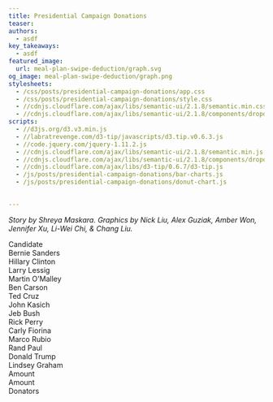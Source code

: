 ```yaml
---
title: Presidential Campaign Donations
teaser:
authors:
  - asdf
key_takeaways:
  - asdf
featured_image: 
  url: meal-plan-swipe-deduction/graph.svg
og_image: meal-plan-swipe-deduction/graph.png
stylesheets:
  - /css/posts/presidential-campaign-donations/app.css
  - /css/posts/presidential-campaign-donations/style.css
  - //cdnjs.cloudflare.com/ajax/libs/semantic-ui/2.1.8/semantic.min.css
  - //cdnjs.cloudflare.com/ajax/libs/semantic-ui/2.1.8/components/dropdown.min.css
scripts:
  - //d3js.org/d3.v3.min.js
  - //labratrevenge.com/d3-tip/javascripts/d3.tip.v0.6.3.js
  - //code.jquery.com/jquery-1.11.2.js
  - //cdnjs.cloudflare.com/ajax/libs/semantic-ui/2.1.8/semantic.min.js
  - //cdnjs.cloudflare.com/ajax/libs/semantic-ui/2.1.8/components/dropdown.min.js
  - //cdnjs.cloudflare.com/ajax/libs/d3-tip/0.6.7/d3-tip.js
  - /js/posts/presidential-campaign-donations/bar-charts.js
  - /js/posts/presidential-campaign-donations/donut-chart.js
  

---
```

*Story by Shreya Maskara. Graphics by Nick Liu, Alex Guziak, Amber Won, Jennifer Xu, Li-Wei Chi, & Chang Liu.*
<div id="donutChart"></div>

<div id="vertical-bar"></div>


<div id="horizontal-bar"></div>
<div class="ui inline dropdown" id="d1">
  <div class="text">
    Candidate
  </div>
  <i class="dropdown icon"></i>
  <div class="menu">
    <div class="item">
      Bernie Sanders  
    </div>
    <div class="item">
      Hillary Clinton
    </div>
    <div class="item">
      Larry Lessig
    </div>
    <div class="item">
      Martin O'Malley
    </div>
    <div class="item">
      Ben Carson
    </div>
    <div class="item">
      Ted Cruz
    </div>
    <div class="item">
      John Kasich
    </div>
    <div class="item">
      Jeb Bush
    </div>
    <div class="item">
      Rick Perry
    </div>
    <div class="item">
      Carly Fiorina
    </div>
    <div class="item">
      Marco Rubio
    </div>
    <div class="item">
      Rand Paul
    </div>
    <div class="item">
      Donald Trump
    </div>
    <div class="item">
      Lindsey Graham
    </div>
  </div>
</div>

<div class="ui inline dropdown" id="d2">
  <div class="text">
    Amount
  </div>
  <i class="dropdown icon"></i>
  <div class="menu">
    <div class="item">
      Amount
    </div>
    <div class="item">
      Donators
    </div>
  </div>
</div>
